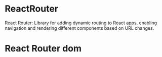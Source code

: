 # ReactRouter
React Router: Library for adding dynamic routing to React apps, enabling navigation and rendering different components based on URL changes.

# React Router dom
